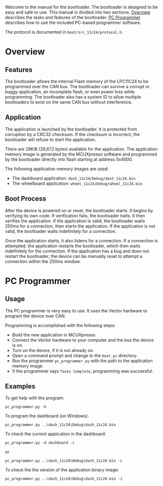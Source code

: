 Welcome to the manual for the bootloader. The bootloader is designed to be easy and safe to use. This manual is divided into two sections. [Overview](#overview) describes the tasks and features of the bootloader. [PC Programmer](#pc-programmer) describes how to use the included PC-based programmer software.

The protocol is documented in `boot/src_11c24/protocol.h`.

# Overview

## Features

The bootloader allows the internal Flash memory of the LPC11C24 to be programmed over the CAN bus. The bootloader can survive a corrupt or buggy application, an incomplete flash, or even power loss while programming. The bootloader also has a system ID to allow multiple bootloaders to exist on the same CAN bus without interference.

## Application

The application is launched by the bootloader. It is protected from corruption by a CRC32 checksum. If the checksum is incorrect, the bootloader will refuse to start the application.

There are 28KiB (28,672 bytes) available for the application. The application memory image is generated by the MCUXpresso software and programmed by the bootloader directly into flash starting at address 0x4000.

The following application memory images are used:

* The dashboard application: `dash_11c24/Debug/dash_11c24.bin`
* The wheelboard application: `wheel_11c24/Debug/wheel_11c24.bin`

## Boot Process

After the device is powered on or reset, the bootloader starts. It begins by verifying its own code. If verification fails, the bootloader halts. It then verifies the application. If the application is valid, the bootloader waits 250ms for a connection, then starts the application. If the application is not valid, the bootloader waits indefinitely for a connection.

Once the application starts, it also listens for a connection. If a connection is attempted, the application restarts the bootloader, which then waits indefinitely for the connection. If the application has a bug and does not restart the bootloader, the device can be manually reset to attempt a connection within the 250ms window.



# PC Programmer

## Usage

The PC programmer is very easy to use. It uses the Vector hardware to program the device over CAN.

Programming is accomplished with the following steps:

* Build the new application in MCUXpresso.
* Connect the Vector hardware to your computer and the bus the device is on.
* Turn on the device, if it is not already on.
* Open a command prompt and change to the `boot_pc` directory.
* Run the programmer `pc_programmer.py` with the path to the application memory image.
* If the programmer says `Tasks Complete`, programming was successful.

## Examples

To get help with the program:

`pc_programmer.py -h`

To program the dashboard (on Windows):

`pc_programmer.py ..\dash_11c24\Debug\dash_11c24.bin`

To check the current application in the dashboard:

`pc_programmer.py -d dashboard -c`

or

`pc_programmer.py ..\dash_11c24\Debug\dash_11c24.bin -c`

To check the the version of the application binary image:

`pc_programmer.py ..\dash_11c24\Debug\dash_11c24.bin -i`